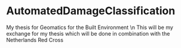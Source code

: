 # AutomatedDamageClassification
My thesis for Geomatics for the Built Environment \n
This will be my exchange for my thesis which will be done in combination with the Netherlands Red Cross
